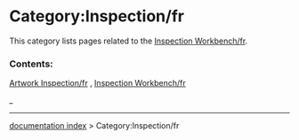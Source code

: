 # Category:Inspection/fr
This category lists pages related to the [Inspection Workbench/fr](Inspection_Workbench/fr.md).

### Contents:

[Artwork Inspection/fr](Artwork_Inspection/fr.md) , [Inspection Workbench/fr](Inspection_Workbench/fr.md)

_

---
[documentation index](../README.md) > Category:Inspection/fr
